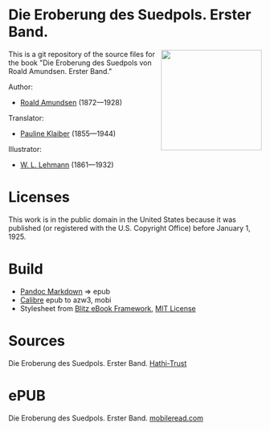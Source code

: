 # Die Eroberung des Suedpols. Erster Band.

<img align="right" height="200" src="https://user-images.githubusercontent.com/13177792/193357555-6426b19e-a835-4717-a800-993aeaa69b6d.jpg">

This is a git repository of the source files for the book
"Die Eroberung des Suedpols von Roald Amundsen. Erster Band."

Author:

* [Roald Amundsen](https://de.wikipedia.org/wiki/Roald_Amundsen) (1872—1928)

Translator:

* [Pauline Klaiber](https://de.wikipedia.org/wiki/Pauline_Klaiber-Gottschau) (1855—1944)

Illustrator:

* [W. L. Lehmann](https://de.wikipedia.org/wiki/Wilhelm_Ludwig_Lehmann) (1861—1932)



# Licenses
This work is in the public domain in the United States because it was
published (or registered with the U.S. Copyright Office)
before January 1, 1925.


# Build
* [Pandoc Markdown](https://pandoc.org/MANUAL.html#pandocs-markdown) => epub
* [Calibre](https://calibre-ebook.com/) epub to azw3, mobi
* Stylesheet from [Blitz eBook Framework](https://friendsofepub.github.io/Blitz/), [MIT License](https://github.com/FriendsOfEpub/Blitz/blob/master/LICENSE)

# Sources
Die Eroberung des Suedpols. Erster Band. [Hathi-Trust](https://babel.hathitrust.org/cgi/pt?id=msu.31293106015153&view=1up&seq=9)

# ePUB
Die Eroberung des Suedpols. Erster Band. [mobileread.com](https://www.mobileread.com/forums/showthread.php?t=339250)
